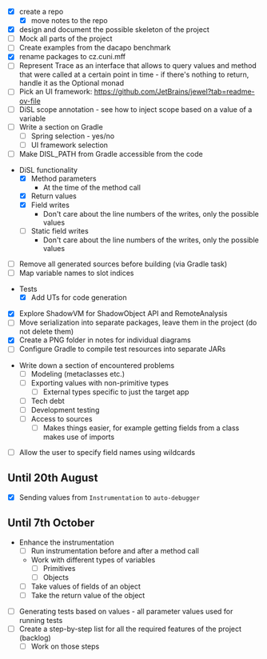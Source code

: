 - [x] create a repo
  - [x] move notes to the repo
- [x] design and document the possible skeleton of the project
- [ ] Mock all parts of the project
- [ ] Create examples from the dacapo benchmark
- [x] rename packages to cz.cuni.mff
- [ ] Represent Trace as an interface that allows to query values and method that were called at a certain point in time - if there's nothing to return, handle it as the Optional monad
- [ ] Pick an UI framework: https://github.com/JetBrains/jewel?tab=readme-ov-file
- [ ] DiSL scope annotation - see how to inject scope based on a value of a variable
- [ ] Write a section on Gradle
	- [ ] Spring selection - yes/no
	- [ ] UI framework selection
- [ ] Make DISL_PATH from Gradle accessible from the code
- DiSL functionality
	- [x] Method parameters
		- At the time of the method call
	- [x] Return values
	- [x] Field writes
		- Don't care about the line numbers of the writes, only the possible values 
	- [ ] Static field writes
		- Don't care about the line numbers of the writes, only the possible values 
- [ ] Remove all generated sources before building (via Gradle task)
- [ ] Map variable names to slot indices
- Tests
	- [x] Add UTs for code generation
- [x] Explore ShadowVM for ShadowObject API and RemoteAnalysis
- [ ] Move serialization into separate packages, leave them in the project (do not delete them)
- [x] Create a PNG folder in notes for individual diagrams
- [ ] Configure Gradle to compile test resources into separate JARs
- Write down a section of encountered problems
	- [ ] Modeling (metaclasses etc.)
	- [ ] Exporting values with non-primitive types
		- [ ] External types specific to just the target app
	- [ ] Tech debt
	- [ ] Development testing  
	- [ ] Access to sources
		- [ ] Makes things easier, for example getting fields from a class makes use of imports
- [ ] Allow the user to specify field names using wildcards
## Until 20th August
- [x] Sending values from `Instrumentation` to `auto-debugger` 
## Until 7th October
- Enhance the instrumentation 
	- [ ] Run instrumentation before and after a method call
	- Work with different types of variables
		- [ ] Primitives
		- [ ] Objects
	- [ ] Take values of fields of an object
	- [ ] Take the return value of the object
- [ ] Generating tests based on values - all parameter values used for running tests
- [ ] Create a step-by-step list for all the required features of the project (backlog)
	- [ ] Work on those steps
